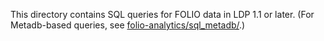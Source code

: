 
This directory contains SQL queries for FOLIO data in LDP 1.1 or
later.  (For Metadb-based queries, see
[folio-analytics/sql_metadb/](../sql_metadb).)

